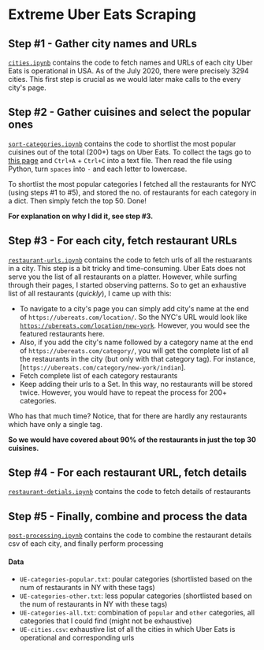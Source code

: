 # Extreme Uber Eats Scraping

## Step #1 - Gather city names and URLs
[`cities.ipynb`]() contains the code to fetch names and URLs of each city Uber Eats is operational in USA. As of the July 2020, there were precisely 3294 cities. This first step is crucial as we would later make calls to the every city's page.

## Step #2 - Gather cuisines and select the popular ones
[`sort-categories.ipynb`]() contains the code to shortlist the most popular cuisines out of the total (200+) tags on Uber Eats. To collect the tags go to [this page](https://www.ubereats.com/location) and `Ctrl+A` + `Ctrl+C` into a text file. Then read the file using Python, turn `spaces` into `-` and each letter to lowercase.

To shortlist the most popular categories I fetched all the restaurants for NYC (using steps #1 to #5), and stored the no. of restaurants for each category in a dict. Then simply fetch the top 50. Done!

**For explanation on why I did it, see step #3.**


## Step #3 - For each city, fetch restaurant URLs
[`restaurant-urls.ipynb`]() contains the code to fetch urls of all the restuarants in a city. This step is a bit tricky and time-consuming. Uber Eats does not serve you the list of all restaurants on a platter. However, while surfing through their pages, I started observing patterns. So to get an exhaustive list of all restaurants (*quickly*), I came up with this:

- To navigate to a city's page you can simply add city's name at the end of `https://ubereats.com/location/`. So the NYC's URL would look like [`https://ubereats.com/location/new-york`](`https://ubereats.com/location/new-york`). However, you would see the featured restaurants here.
- Also, if you add the city's name followed by a category name at the end of `https://ubereats.com/category/`, you will get the complete list of all the restaurants in the city (but only with that category tag). For instance, [`https://ubereats.com/category/new-york/indian`].
- Fetch complete list of each category restaurants
- Keep adding their urls to a Set. In this way, no restaurants will be stored twice. However, you would have to repeat the process for 200+ categories. 

Who has that much time? Notice, that for there are hardly any restaurants which have only a single tag.

**So we would have covered about 90% of the restaurants in just the top 30 cuisines.**

## Step #4 - For each restaurant URL, fetch details
[`restaurant-detials.ipynb`]() contains the code to fetch details of restaurants

## Step #5 - Finally, combine and process the data
[`post-processing.ipynb`]() contains the code to combine the restaurant details csv of each city, and finally perform processing


#### Data
 - `UE-categories-popular.txt`: poular categories (shortlisted based on the num of restaurants in NY with these tags)
 - `UE-categories-other.txt`: less popular categories (shortlisted based on the num of restaurants in NY with these tags)
 - `UE-categories-all.txt`: combination of `popular` and `other` categories, all categories that I could find (might not be exhaustive)
 - `UE-cities.csv`: exhaustive list of all the cities in which Uber Eats is operational and corresponding urls


